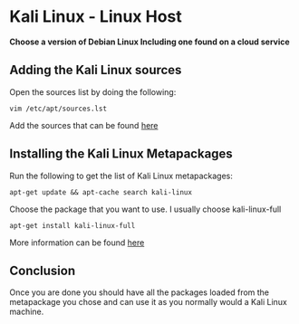 # Kali Linux - Linux Host

**Choose a version of Debian Linux Including one found on a cloud service**

## Adding the Kali Linux sources

Open the sources list by doing the following:

```vim /etc/apt/sources.lst```

Add the sources that can be found [here](http://docs.kali.org/general-use/kali-linux-sources-list-repositories)

## Installing the Kali Linux Metapackages

Run the following to get the list of Kali Linux metapackages:

```apt-get update && apt-cache search kali-linux```

Choose the package that you want to use. I usually choose kali-linux-full

```apt-get install kali-linux-full```

More information can be found [here](https://www.kali.org/news/kali-linux-metapackages/)

## Conclusion

Once you are done you should have all the packages loaded from the metapackage you chose and can use it as you normally would a Kali Linux machine.

